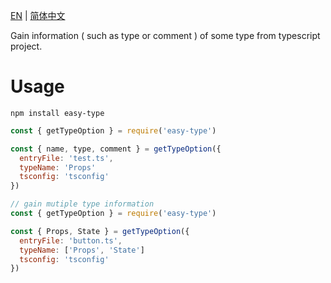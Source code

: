 [EN](./Readme.md) | [简体中文](./docs/Readme.zh.md)

Gain information ( such as type or comment ) of some type from typescript project.

# Usage

```shell
npm install easy-type
```

```javascript
const { getTypeOption } = require('easy-type')

const { name, type, comment } = getTypeOption({
  entryFile: 'test.ts',
  typeName: 'Props'
  tsconfig: 'tsconfig'
})
```

```javascript
// gain mutiple type information
const { getTypeOption } = require('easy-type')

const { Props, State } = getTypeOption({
  entryFile: 'button.ts',
  typeName: ['Props', 'State']
  tsconfig: 'tsconfig'
})
```
